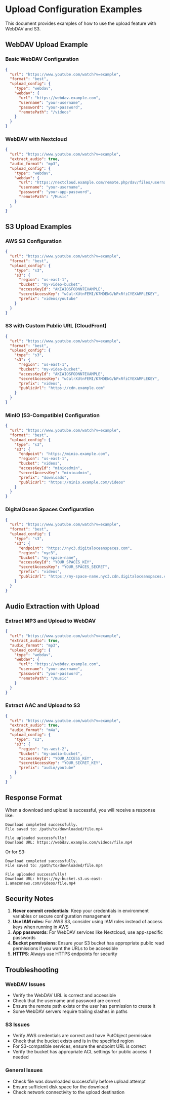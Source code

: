# Upload Configuration Examples

This document provides examples of how to use the upload feature with WebDAV and S3.

## WebDAV Upload Example

### Basic WebDAV Configuration

```json
{
  "url": "https://www.youtube.com/watch?v=example",
  "format": "best",
  "upload_config": {
    "type": "webdav",
    "webdav": {
      "url": "https://webdav.example.com",
      "username": "your-username",
      "password": "your-password",
      "remotePath": "/videos"
    }
  }
}
```

### WebDAV with Nextcloud

```json
{
  "url": "https://www.youtube.com/watch?v=example",
  "extract_audio": true,
  "audio_format": "mp3",
  "upload_config": {
    "type": "webdav",
    "webdav": {
      "url": "https://nextcloud.example.com/remote.php/dav/files/username",
      "username": "your-username",
      "password": "your-app-password",
      "remotePath": "/Music"
    }
  }
}
```

## S3 Upload Examples

### AWS S3 Configuration

```json
{
  "url": "https://www.youtube.com/watch?v=example",
  "format": "best",
  "upload_config": {
    "type": "s3",
    "s3": {
      "region": "us-east-1",
      "bucket": "my-video-bucket",
      "accessKeyId": "AKIAIOSFODNN7EXAMPLE",
      "secretAccessKey": "wJalrXUtnFEMI/K7MDENG/bPxRfiCYEXAMPLEKEY",
      "prefix": "videos/youtube"
    }
  }
}
```

### S3 with Custom Public URL (CloudFront)

```json
{
  "url": "https://www.youtube.com/watch?v=example",
  "format": "best",
  "upload_config": {
    "type": "s3",
    "s3": {
      "region": "us-east-1",
      "bucket": "my-video-bucket",
      "accessKeyId": "AKIAIOSFODNN7EXAMPLE",
      "secretAccessKey": "wJalrXUtnFEMI/K7MDENG/bPxRfiCYEXAMPLEKEY",
      "prefix": "videos",
      "publicUrl": "https://cdn.example.com"
    }
  }
}
```

### MinIO (S3-Compatible) Configuration

```json
{
  "url": "https://www.youtube.com/watch?v=example",
  "format": "best",
  "upload_config": {
    "type": "s3",
    "s3": {
      "endpoint": "https://minio.example.com",
      "region": "us-east-1",
      "bucket": "videos",
      "accessKeyId": "minioadmin",
      "secretAccessKey": "minioadmin",
      "prefix": "downloads",
      "publicUrl": "https://minio.example.com/videos"
    }
  }
}
```

### DigitalOcean Spaces Configuration

```json
{
  "url": "https://www.youtube.com/watch?v=example",
  "format": "best",
  "upload_config": {
    "type": "s3",
    "s3": {
      "endpoint": "https://nyc3.digitaloceanspaces.com",
      "region": "nyc3",
      "bucket": "my-space-name",
      "accessKeyId": "YOUR_SPACES_KEY",
      "secretAccessKey": "YOUR_SPACES_SECRET",
      "prefix": "videos",
      "publicUrl": "https://my-space-name.nyc3.cdn.digitaloceanspaces.com"
    }
  }
}
```

## Audio Extraction with Upload

### Extract MP3 and Upload to WebDAV

```json
{
  "url": "https://www.youtube.com/watch?v=example",
  "extract_audio": true,
  "audio_format": "mp3",
  "upload_config": {
    "type": "webdav",
    "webdav": {
      "url": "https://webdav.example.com",
      "username": "your-username",
      "password": "your-password",
      "remotePath": "/music"
    }
  }
}
```

### Extract AAC and Upload to S3

```json
{
  "url": "https://www.youtube.com/watch?v=example",
  "extract_audio": true,
  "audio_format": "m4a",
  "upload_config": {
    "type": "s3",
    "s3": {
      "region": "us-west-2",
      "bucket": "my-audio-bucket",
      "accessKeyId": "YOUR_ACCESS_KEY",
      "secretAccessKey": "YOUR_SECRET_KEY",
      "prefix": "audio/youtube"
    }
  }
}
```

## Response Format

When a download and upload is successful, you will receive a response like:

```
Download completed successfully.
File saved to: /path/to/downloaded/file.mp4

File uploaded successfully!
Download URL: https://webdav.example.com/videos/file.mp4
```

Or for S3:

```
Download completed successfully.
File saved to: /path/to/downloaded/file.mp4

File uploaded successfully!
Download URL: https://my-bucket.s3.us-east-1.amazonaws.com/videos/file.mp4
```

## Security Notes

1. **Never commit credentials**: Keep your credentials in environment variables or secure configuration management
2. **Use IAM roles**: For AWS S3, consider using IAM roles instead of access keys when running in AWS
3. **App passwords**: For WebDAV services like Nextcloud, use app-specific passwords
4. **Bucket permissions**: Ensure your S3 bucket has appropriate public read permissions if you want the URLs to be accessible
5. **HTTPS**: Always use HTTPS endpoints for security

## Troubleshooting

### WebDAV Issues
- Verify the WebDAV URL is correct and accessible
- Check that the username and password are correct
- Ensure the remote path exists or the user has permission to create it
- Some WebDAV servers require trailing slashes in paths

### S3 Issues
- Verify AWS credentials are correct and have PutObject permission
- Check that the bucket exists and is in the specified region
- For S3-compatible services, ensure the endpoint URL is correct
- Verify the bucket has appropriate ACL settings for public access if needed

### General Issues
- Check file was downloaded successfully before upload attempt
- Ensure sufficient disk space for the download
- Check network connectivity to the upload destination
